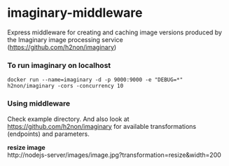 # imaginary-middleware
Express middleware for creating and caching image versions produced by the Imaginary image processing service (https://github.com/h2non/imaginary)

### To run imaginary on localhost
	docker run --name=imaginary -d -p 9000:9000 -e "DEBUG=*" h2non/imaginary -cors -concurrency 10

### Using middleware
Check example directory.
And also look at https://github.com/h2non/imaginary for available transformations (endpoints) and parameters.
  
**resize image**    
http://nodejs-server/images/image.jpg?transformation=resize&width=200